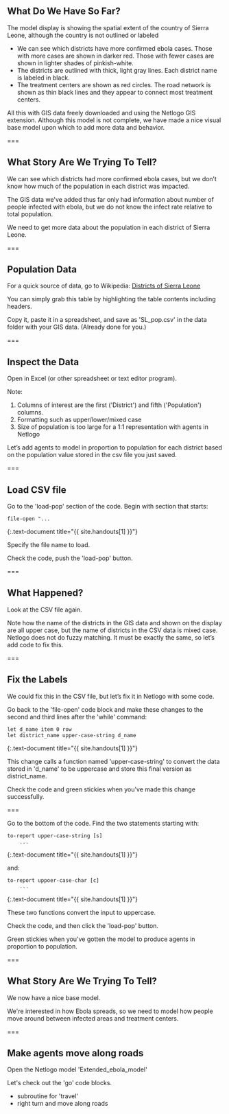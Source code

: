 ---
---

## What Do We Have So Far?

The model display is showing the spatial extent of the country of Sierra Leone, although the country is not outlined or labeled

- We can see which districts have more confirmed ebola cases. Those with more cases are shown in darker red. Those with fewer cases are shown in lighter shades of pinkish-white.
- The districts are outlined with thick, light gray lines. Each district name is labeled in black.
- The treatment centers are shown as red circles. The road network is shown as thin black lines and they appear to connect most treatment centers.

All this with GIS data freely downloaded and using the Netlogo GIS extension. Although this model is not complete, we have made a nice visual base model upon which to add more data and behavior.

===

## What Story Are We Trying To Tell?

We can see which districts had more confirmed ebola cases, but we don’t know how much of the population in
each district was impacted.

The GIS data we've added thus far only had information about number of people infected with ebola, but we do not know the infect rate relative to total population.

We need to get more data about the population in each district of Sierra Leone.

===

## Population Data

For a quick source of data, go to Wikipedia: [Districts of Sierra Leone](https://en.wikipedia.org/wiki/Districts_of_Sierra_Leone)

You can simply grab this table by highlighting the table contents including headers. 

Copy it, paste it in a spreadsheet, and save as 'SL_pop.csv' in the data folder with your GIS data. (Already done for you.)

===

## Inspect the Data

Open in Excel (or other spreadsheet or text editor program).

Note:

1. Columns of interest are the first ('District') and fifth ('Population') columns.
2. Formatting such as upper/lower/mixed case
3. Size of population is too large for a 1:1 representation with agents in Netlogo

Let’s add agents to model in proportion to population for each district based on the population value stored in the csv file you just saved.

===

## Load CSV file

Go to the 'load-pop' section of the code. Begin with section that starts:

```
file-open "...
```
{:.text-document title="{{ site.handouts[1] }}"}

Specify the file name to load. 

Check the code, push the 'load-pop' button.

===

## What Happened?

Look at the CSV file again.

Note how the name of the districts in the GIS data and shown on the display are all upper case, but the name of districts in the CSV data is mixed case. Netlogo does not do fuzzy matching. It must be exactly the same, so let’s add code to fix this.

===

## Fix the Labels

We could fix this in the CSV file, but let’s fix it in Netlogo with some code.

Go back to the 'file-open' code block and make these changes to the second and third lines after the 'while' command:

```
let d_name item 0 row
let district_name upper-case-string d_name
```
{:.text-document title="{{ site.handouts[1] }}"}

This change calls a function named 'upper-case-string' to convert the data stored in 'd_name' to be uppercase and store this final version as district_name.

Check the code and green stickies when you've made this change successfully.

===

Go to the bottom of the code. Find the two statements starting with:

```
to-report upper-case-string [s]
	...
```
{:.text-document title="{{ site.handouts[1] }}"}

and:

```
to-report uppoer-case-char [c]
	...
```
{:.text-document title="{{ site.handouts[1] }}"}

These two functions convert the input to uppercase.

Check the code, and then click the 'load-pop' button.

Green stickies when you've gotten the model to produce agents in proportion to population.

===

## What Story Are We Trying To Tell?

We now have a nice base model.

We're interested in how Ebola spreads, so we need to model how people move around between infected areas and treatment centers.

===

## Make agents move along roads

Open the Netlogo model 'Extended_ebola_model'

Let's check out the 'go' code blocks.

- subroutine for 'travel'
- right turn and move along roads
